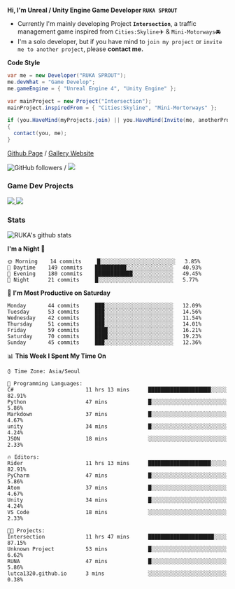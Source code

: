 **Hi, I'm Unreal / Unity Engine Game Developer `RUKA SPROUT`**

- Currently I'm mainly developing Project **`Intersection`**, a traffic management game inspired from `Cities:Skyline`✈️ & `Mini-Motorways`🚘
- I'm a solo developer, but if you have mind to `join my project` or `invite me to another project`, please **contact me.**

**Code Style**

```csharp
var me = new Developer("RUKA SPROUT");
me.devWhat = "Game Develop";
me.gameEngine = { "Unreal Engine 4", "Unity Engine" };
```

```csharp
var mainProject = new Project("Intersection");
mainProject.inspiredFrom = { "Cities:Skyline", "Mini-Mortorways" };

if (you.HaveMind(myProjects.join) || you.HaveMind(Invite(me, anotherProject)))
{
  contact(you, me);
}
```

[Github Page](https://lutca1320.github.io/) / [Gallery Website](https://rukasp.xyz/)

![GitHub followers](https://img.shields.io/github/followers/lutca1320?label=Follow&style=social) / [![](https://img.shields.io/badge/Gmail-lutca1320%40gmail.com-blue)](mailto:lutca1320@gmail.com)

### Game Dev Projects

<a href="https://github.com/lutca1320/Intersection">
  <img src="https://github-readme-stats.vercel.app/api/pin/?username=lutca1320&repo=Intersection" />
</a>
<a href="https://github.com/lutca1320/Together">
  <img src="https://github-readme-stats.vercel.app/api/pin/?username=lutca1320&repo=Together" />
</a>


### Stats

![RUKA's github stats](https://github-readme-stats.vercel.app/api?username=lutca1320&show_icons=true&include_all_commits=true&count_private=true&hide=contribs,prs)

<!--START_SECTION:waka-->
**I'm a Night 🦉** 

```text
🌞 Morning    14 commits     █░░░░░░░░░░░░░░░░░░░░░░░░   3.85% 
🌆 Daytime    149 commits    ██████████░░░░░░░░░░░░░░░   40.93% 
🌃 Evening    180 commits    ████████████░░░░░░░░░░░░░   49.45% 
🌙 Night      21 commits     █░░░░░░░░░░░░░░░░░░░░░░░░   5.77%

```
📅 **I'm Most Productive on Saturday** 

```text
Monday       44 commits     ███░░░░░░░░░░░░░░░░░░░░░░   12.09% 
Tuesday      53 commits     ███░░░░░░░░░░░░░░░░░░░░░░   14.56% 
Wednesday    42 commits     ███░░░░░░░░░░░░░░░░░░░░░░   11.54% 
Thursday     51 commits     ███░░░░░░░░░░░░░░░░░░░░░░   14.01% 
Friday       59 commits     ████░░░░░░░░░░░░░░░░░░░░░   16.21% 
Saturday     70 commits     ████░░░░░░░░░░░░░░░░░░░░░   19.23% 
Sunday       45 commits     ███░░░░░░░░░░░░░░░░░░░░░░   12.36%

```


📊 **This Week I Spent My Time On** 

```text
⌚︎ Time Zone: Asia/Seoul

💬 Programming Languages: 
C#                       11 hrs 13 mins      ████████████████████░░░░░   82.91% 
Python                   47 mins             █░░░░░░░░░░░░░░░░░░░░░░░░   5.86% 
Markdown                 37 mins             █░░░░░░░░░░░░░░░░░░░░░░░░   4.67% 
unity                    34 mins             █░░░░░░░░░░░░░░░░░░░░░░░░   4.24% 
JSON                     18 mins             ░░░░░░░░░░░░░░░░░░░░░░░░░   2.33%

🔥 Editors: 
Rider                    11 hrs 13 mins      ████████████████████░░░░░   82.91% 
PyCharm                  47 mins             █░░░░░░░░░░░░░░░░░░░░░░░░   5.86% 
Atom                     37 mins             █░░░░░░░░░░░░░░░░░░░░░░░░   4.67% 
Unity                    34 mins             █░░░░░░░░░░░░░░░░░░░░░░░░   4.24% 
VS Code                  18 mins             ░░░░░░░░░░░░░░░░░░░░░░░░░   2.33%

🐱‍💻 Projects: 
Intersection             11 hrs 47 mins      █████████████████████░░░░   87.15% 
Unknown Project          53 mins             █░░░░░░░░░░░░░░░░░░░░░░░░   6.62% 
RUNA                     47 mins             █░░░░░░░░░░░░░░░░░░░░░░░░   5.86% 
lutca1320.github.io      3 mins              ░░░░░░░░░░░░░░░░░░░░░░░░░   0.38%

```


<!--END_SECTION:waka-->
